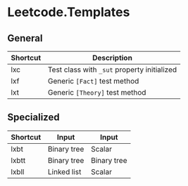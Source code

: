 # Leetcode.Templates

## General
| Shortcut  | Description |
| ---| --- |
| lxc  | Test class with `_sut` property initialized |
| lxf  | Generic `[Fact]` test method |
| lxt  | Generic `[Theory]` test method |

## Specialized
| Shortcut  | Input |  Input |
| ---| --- | --- |
| lxbt   | Binary tree | Scalar |
| lxbtt  | Binary tree | Binary tree |
| lxbll  | Linked list | Scalar |
